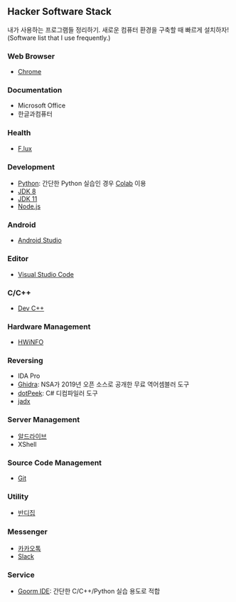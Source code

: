 ## Hacker Software Stack
내가 사용하는 프로그램들 정리하기. 새로운 컴퓨터 환경을 구축할 때 빠르게 설치하자!
(Software list that I use frequently.)

### Web Browser
* [Chrome](https://www.google.com/intl/en/chrome/)

### Documentation
* Microsoft Office
* 한글과컴퓨터

### Health
* [F.lux](https://justgetflux.com/)

### Development
* [Python](https://www.python.org/): 간단한 Python 실습인 경우 [Colab](https://colab.research.google.com/) 이용
* [JDK 8](https://www.oracle.com/technetwork/java/javase/downloads/jdk8-downloads-2133151.html)
* [JDK 11](https://www.oracle.com/technetwork/java/javase/downloads/jdk11-downloads-5066655.html)
* [Node.js](https://nodejs.org/ko/)

### Android
* [Android Studio](https://developer.android.com/studio)

### Editor
* [Visual Studio Code](https://code.visualstudio.com/)

### C/C++
* [Dev C++](https://sourceforge.net/projects/orwelldevcpp/)

### Hardware Management
* [HWiNFO](https://www.hwinfo.com/download/)

### Reversing
* IDA Pro
* [Ghidra](https://ghidra-sre.org/): NSA가 2019년 오픈 소스로 공개한 무료 역어셈블러 도구
* [dotPeek](https://www.jetbrains.com/decompiler/): C# 디컴파일러 도구
* [jadx](https://github.com/skylot/jadx/releases)

### Server Management
* [알드라이브](https://www.altools.co.kr/download/aldrive.aspx)
* XShell

### Source Code Management
* [Git](https://git-scm.com/downloads)

### Utility
* [반디집](https://kr.bandisoft.com/bandizip/)

### Messenger
* [카카오톡](https://www.kakaocorp.com/service/KakaoTalk/)
* [Slack](https://slack.com/)

### Service
* [Goorm IDE](https://ide.goorm.io/): 간단한 C/C++/Python 실습 용도로 적합
